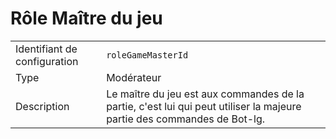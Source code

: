 # Rôle Maître du jeu

|                              |                                                                                                                         |
| ---------------------------- | ----------------------------------------------------------------------------------------------------------------------- |
| Identifiant de configuration | `roleGameMasterId`                                                                                                      |
| Type                         | Modérateur                                                                                                              |
| Description                  | Le maître du jeu est aux commandes de la partie, c'est lui qui peut utiliser la majeure partie des commandes de Bot-lg. |
